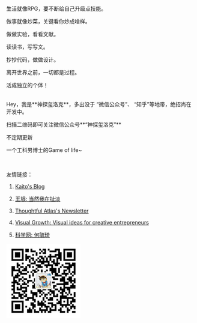 

<br>

生活就像RPG，要不断给自己升级点技能。

做事就像炒菜，关键看你炒成啥样。

做做实验，看看文献。

读读书，写写文。

抄抄代码，做做设计。

离开世界之前，一切都是过程。

活成独立的个体！

<br>
Hey，我是**神探玺洛克**，多出没于 “微信公众号”、 “知乎”等地带，绝招尚在开发中。

扫描二维码即可关注微信公众号**“神探玺洛克”**  

不定期更新

一个工科男博士的Game of life~

<br>

友情链接：
1. [Kaito's Blog](http://kaito-kidd.com/)
1. [王垠: 当然我在扯淡](http://www.yinwang.org/#)
1. [Thoughtful Atlas's Newsletter](https://thoughtfulatlas.substack.com/)
1. [Visual Growth: Visual ideas for creative entrepreneurs](https://www.getrevue.co/profile/ashlamb?via=twitter-card&client=DesktopWeb&element=publication-card)

1. [科学网: 何毓琦](https://blog.sciencenet.cn/home.php?mod=space&uid=1565)

![](/img/qrcode_wechat.jpg)
